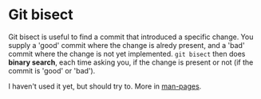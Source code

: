 # Git bisect


Git bisect is useful to find a commit that introduced a specific change. You
supply a 'good' commit where the change is alredy present, and a 'bad' commit
where the change is not yet implemented. `git bisect` then does **binary
search**, each time asking you, if the change is present or not (if the commit
is 'good' or 'bad').

I haven't used it yet, but should try to. More in
[man-pages](https://git-scm.com/docs/git-bisect).
